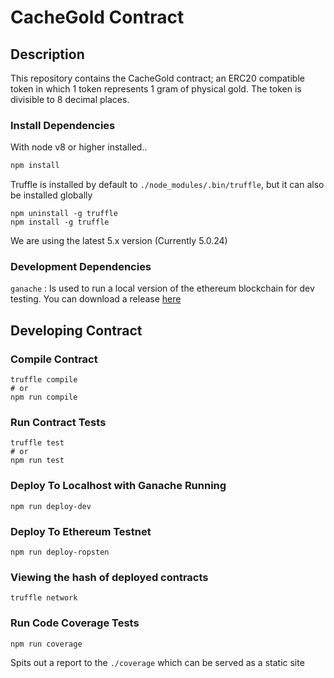 # CacheGold Contract

## Description
This repository contains the CacheGold contract; an ERC20 compatible token in which 1 token represents 1 gram of physical gold. The token is divisible to 8 decimal places.

### Install Dependencies
With node v8 or higher installed..
```bash
npm install
```

Truffle is installed by default to `./node_modules/.bin/truffle`, but it can also be installed globally
```
npm uninstall -g truffle
npm install -g truffle
```

We are using the latest 5.x version (Currently 5.0.24)

### Development Dependencies

`ganache` : Is used to run a local version of the ethereum blockchain for dev testing. You can download a release [here](https://github.com/trufflesuite/ganache/releases)

## Developing Contract

### Compile Contract
```
truffle compile
# or
npm run compile
```

### Run Contract Tests
```
truffle test
# or 
npm run test
```

### Deploy To Localhost with Ganache Running
```
npm run deploy-dev
```

### Deploy To Ethereum Testnet
```
npm run deploy-ropsten
```

### Viewing the hash of deployed contracts
```
truffle network
```

### Run Code Coverage Tests
```
npm run coverage
```

Spits out a report to the `./coverage` which can be served as a static site
